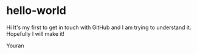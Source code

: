 # hello-world

Hi 
It's my first to get in touch with GitHub and I am trying to understand it. Hopefully I will make it!

Youran

